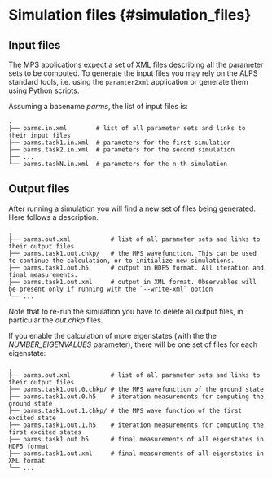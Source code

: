 # Simulation files      {#simulation_files}



## Input files
The MPS applications expect a set of XML files describing all the parameter sets to be computed. To generate the input files you may rely on the ALPS standard tools, i.e. using the ```paramter2xml``` application or generate them using Python scripts.

Assuming a basename *parms*, the list of input files is:

    .
    ├── parms.in.xml        # list of all parameter sets and links to their input files
    ├── parms.task1.in.xml  # parameters for the first simulation
    ├── parms.task2.in.xml  # parameters for the second simulation
    ├── ...
    └── parms.taskN.in.xml  # parameters for the n-th simulation

## Output files
After running a simulation you will find a new set of files being generated. Here follows a description.

    .
    ├── parms.out.xml           # list of all parameter sets and links to their output files
    ├── parms.task1.out.chkp/   # the MPS wavefunction. This can be used to continue the calculation, or to initialize new simulations.
    ├── parms.task1.out.h5      # output in HDF5 format. All iteration and final measurements.
    ├── parms.task1.out.xml     # output in XML format. Observables will be present only if running with the `--write-xml` option
    └── ...

Note that to re-run the simulation you have to delete all output files, in particular the *out.chkp* files.

If you enable the calculation of more eigenstates (with the the *NUMBER_EIGENVALUES* parameter), there will be one set of files for each eigenstate:

    .
    ├── parms.out.xml           # list of all parameter sets and links to their output files
    ├── parms.task1.out.0.chkp/ # the MPS wavefunction of the ground state
    ├── parms.task1.out.0.h5    # iteration measurements for computing the ground state
    ├── parms.task1.out.1.chkp/ # the MPS wave function of the first excited state
    ├── parms.task1.out.1.h5    # iteration measurements for computing the first excited states
    ├── parms.task1.out.h5      # final measurements of all eigenstates in HDF5 format
    ├── parms.task1.out.xml     # final measurements of all eigenstates in XML format
    └── ...

